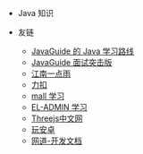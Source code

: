 
* Java 知识


* 友链

  * [JavaGuide 的 Java 学习路线](https://snailclimb.gitee.io/javaguide/#/)
  * [JavaGuide 面试突击版](https://snailclimb.gitee.io/javaguide-interview/#/)
  * [江南一点雨](http://itboyhub.com/)
  * [力扣](https://leetcode-cn.com/problemset/all/)
  * [mall 学习](http://www.macrozheng.com/#/)
  * [EL-ADMIN 学习](https://el-admin.vip/)
  * [Threejs中文网](http://www.webgl3d.cn/)
  * [玩安卓](https://www.wanandroid.com/index)
  * [网道-开发文档](https://wangdoc.com/)


